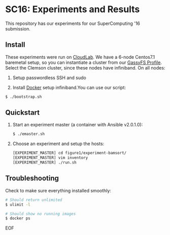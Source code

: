 SC16: Experiments and Results
=============================

This repository has our experiments for our SuperComputing '16 submission. 

Install
-------

These experiments were run on [CloudLab](https://www.cloudlab.us). We have a 6-node Centos7.1 baremetal setup, so you can instantiate a cluster from our [GassyFS Profile](https://www.cloudlab.us/p/5fd60b18-f5d0-11e5-b570-99cadac50270). Select the Clemson cluster, since these nodes have infiniband. On all nodes:

1. Setup passwordless SSH and sudo

2. Install [Docker](https://docs.docker.com/engine/installation/) setup infiniband.You can use our script:

  ```bash
  $ ./bootstrap.sh
  ```

Quickstart
----------

1. Start an experiment master (a container with Ansible v2.0.1.0):

   ```bash
   $ ./emaster.sh
   ```

2. Choose an experiment and setup the hosts:

   ```bash
   [EXPERIMENT_MASTER] cd figure1/experiment-bamsort/
   [EXPERIMENT_MASTER] vim inventory
   [EXPERIMENT_MASTER] ./run.sh
   ```

Troubleshooting
---------------

Check to make sure everything installed smoothly:

   ```bash
   # Should return unlimited
   $ ulimit -l

   # Should show no running images
   $ docker ps 
   ```

EOF 
